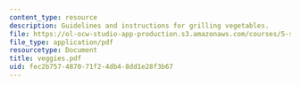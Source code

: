 ```yaml
---
content_type: resource
description: Guidelines and instructions for grilling vegetables.
file: https://ol-ocw-studio-app-production.s3.amazonaws.com/courses/5-s16-advanced-kitchen-chemistry-spring-2002/fec2b757487071f24db48dd1e28f3b67_veggies.pdf
file_type: application/pdf
resourcetype: Document
title: veggies.pdf
uid: fec2b757-4870-71f2-4db4-8dd1e28f3b67
---
```

